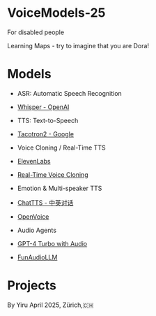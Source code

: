 # VoiceModels-25

For disabled people


Learning Maps - try to imagine that you are Dora!

# Models

- ASR: Automatic Speech Recognition
- [Whisper - OpenAI](https://github.com/openai/whisper)


- TTS: Text-to-Speech
- [Tacotron2 - Google](https://github.com/Rayhane-mamah/Tacotron-2)


- Voice Cloning / Real-Time TTS
- [ElevenLabs](https://elevenlabs.io/)
- [Real-Time Voice Cloning](https://github.com/CorentinJ/Real-Time-Voice-Cloning)



- Emotion & Multi-speaker TTS
- [ChatTTS - 中英对话](https://github.com/2noise/ChatTTS)
- [OpenVoice](https://github.com/myshell-ai/OpenVoice)

- Audio Agents
- [GPT-4 Turbo with Audio](https://openai.com/gpt-4-turbo/)
- [FunAudioLLM](https://github.com/FunAudioLLM)


# Projects






By Yiru
April 2025, Zürich,🇨🇭
